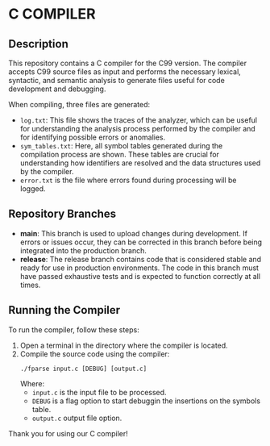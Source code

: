 # C COMPILER

## Description

This repository contains a C compiler for the C99 version. The compiler accepts C99 source files as input and performs the necessary lexical, syntactic, and semantic analysis to generate files useful for code development and debugging.

When compiling, three files are generated:
- `log.txt`: This file shows the traces of the analyzer, which can be useful for understanding the analysis process performed by the compiler and for identifying possible errors or anomalies.
- `sym_tables.txt`: Here, all symbol tables generated during the compilation process are shown. These tables are crucial for understanding how identifiers are resolved and the data structures used by the compiler.
- `error.txt` is the file where errors found during processing will be logged.

## Repository Branches
- **main**: This branch is used to upload changes during development. If errors or issues occur, they can be corrected in this branch before being integrated into the production branch.
- **release**: The release  branch contains code that is considered stable and ready for use in production environments. The code in this branch must have passed exhaustive tests and is expected to function correctly at all times.

## Running the Compiler
To run the compiler, follow these steps:
1. Open a terminal in the directory where the compiler is located.
2. Compile the source code using the compiler:
    ```
    ./fparse input.c [DEBUG] [output.c]
    ```
    Where:
    - `input.c`  is the input file to be processed.
    - `DEBUG` is a flag option to start debuggin the insertions on the symbols table.
    - `output.c` output file option.
    

Thank you for using our C compiler!